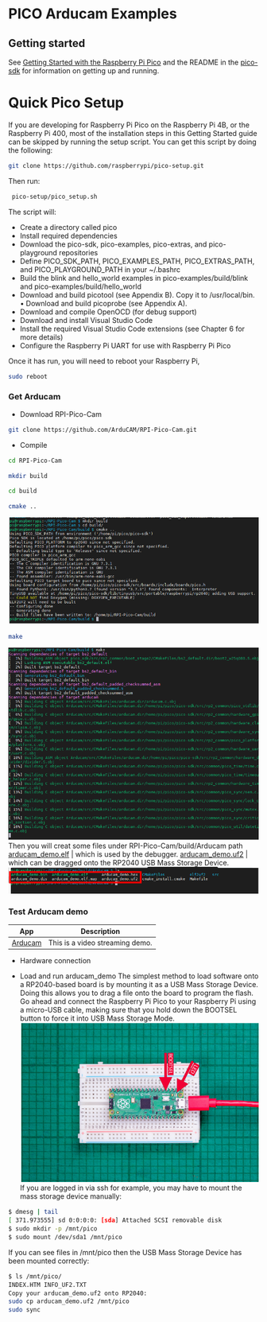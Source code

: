 # PICO Arducam Examples

## Getting started

See [Getting Started with the Raspberry Pi Pico](https://rptl.io/pico-get-started) and the README in the [pico-sdk](https://github.com/raspberrypi/pico-sdk) for information
on getting up and running.

# Quick Pico Setup
If you are developing for Raspberry Pi Pico on the Raspberry Pi 4B, or the Raspberry Pi 400, most of the installation steps
in this Getting Started guide can be skipped by running the setup script. You can get this script by doing the following:
```bash
git clone https://github.com/raspberrypi/pico-setup.git
```
Then run: 
```bash
 pico-setup/pico_setup.sh
```
The script will:

- Create a directory called pico
- Install required dependencies
- Download the pico-sdk, pico-examples, pico-extras, and pico-playground repositories
- Define PICO_SDK_PATH, PICO_EXAMPLES_PATH, PICO_EXTRAS_PATH, and PICO_PLAYGROUND_PATH in your ~/.bashrc
- Build the blink and hello_world examples in pico-examples/build/blink and pico-examples/build/hello_world
- Download and build picotool (see Appendix B). Copy it to /usr/local/bin. • Download and build picoprobe (see Appendix A).
- Download and compile OpenOCD (for debug support)
- Download and install Visual Studio Code
- Install the required Visual Studio Code extensions (see Chapter 6 for more details)
- Configure the Raspberry Pi UART for use with Raspberry Pi Pico

Once it has run, you will need to reboot your Raspberry Pi,
```bash
sudo reboot
```

### Get Arducam
- Download RPI-Pico-Cam
```bash 
git clone https://github.com/ArduCAM/RPI-Pico-Cam.git
```
- Compile 
```bash
cd RPI-Pico-Cam
```
```bash
mkdir build 
```
```bash 
cd build 
```
```bash 
cmake ..
```
![IMAGE ALT TEXT](data/1.png)
```bash
make
```
![IMAGE ALT TEXT](data/2.png)
Then you will creat some files under RPI-Pico-Cam/build/Arducam path 
[arducam_demo.elf](arducam_demo) | which is used by the debugger.
[arducam_demo.uf2](arducam_demo) | which can be dragged onto the RP2040 USB Mass Storage Device.
![IMAGE ALT TEXT](data/3.png)

### Test Arducam demo 

App|Description
---|---
[Arducam](arducam_demo) | This is a video streaming demo.

- Hardware connection 

- Load and run arducam_demo 
The simplest method to load software onto a RP2040-based board is by mounting it as a USB Mass Storage Device.
Doing this allows you to drag a file onto the board to program the flash. Go ahead and connect the Raspberry Pi Pico to
your Raspberry Pi using a micro-USB cable, making sure that you hold down the BOOTSEL button to force it into
USB Mass Storage Mode.
![IMAGE ALT TEXT](data/4.png)
If you are logged in via ssh for example, you may have to mount the mass storage device manually:
```bash
$ dmesg | tail
[ 371.973555] sd 0:0:0:0: [sda] Attached SCSI removable disk
$ sudo mkdir -p /mnt/pico
$ sudo mount /dev/sda1 /mnt/pico
```
If you can see files in /mnt/pico then the USB Mass Storage Device has been mounted correctly:
```bash
$ ls /mnt/pico/
INDEX.HTM INFO_UF2.TXT
Copy your arducam_demo.uf2 onto RP2040:
sudo cp arducam_demo.uf2 /mnt/pico
sudo sync
```









